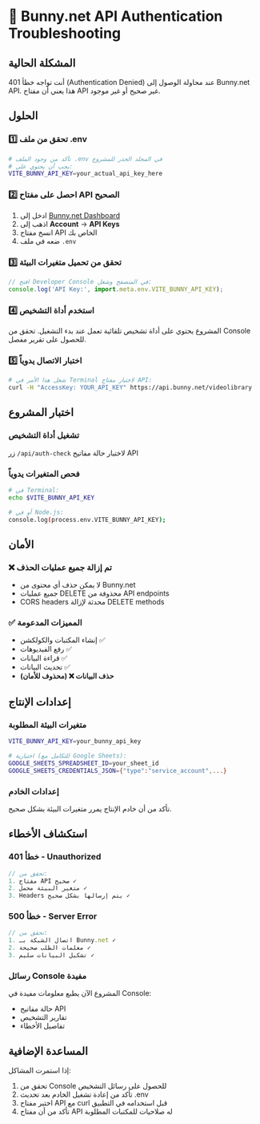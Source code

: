 # 🔧 Bunny.net API Authentication Troubleshooting

## المشكلة الحالية
أنت تواجه خطأ 401 (Authentication Denied) عند محاولة الوصول إلى Bunny.net API. هذا يعني أن مفتاح API غير صحيح أو غير موجود.

## الحلول

### 1️⃣ تحقق من ملف .env
```bash
# تأكد من وجود الملف .env في المجلد الجذر للمشروع
# يجب أن يحتوي على:
VITE_BUNNY_API_KEY=your_actual_api_key_here
```

### 2️⃣ احصل على مفتاح API الصحيح
1. ادخل إلى [Bunny.net Dashboard](https://panel.bunny.net)
2. اذهب إلى **Account** → **API Keys**
3. انسخ مفتاح API الخاص بك
4. ضعه في ملف `.env`

### 3️⃣ تحقق من تحميل متغيرات البيئة
```javascript
// افتح Developer Console في المتصفح وشغل:
console.log('API Key:', import.meta.env.VITE_BUNNY_API_KEY);
```

### 4️⃣ استخدم أداة التشخيص
المشروع يحتوي على أداة تشخيص تلقائية تعمل عند بدء التشغيل. تحقق من Console للحصول على تقرير مفصل.

### 5️⃣ اختبار الاتصال يدوياً
```bash
# شغل هذا الأمر في Terminal لاختبار مفتاح API:
curl -H "AccessKey: YOUR_API_KEY" https://api.bunny.net/videolibrary
```

## اختبار المشروع

### تشغيل أداة التشخيص
زر `/api/auth-check` لاختبار حالة مفاتيح API

### فحص المتغيرات يدوياً
```bash
# في Terminal:
echo $VITE_BUNNY_API_KEY

# أو في Node.js:
console.log(process.env.VITE_BUNNY_API_KEY);
```

## الأمان

### ❌ تم إزالة جميع عمليات الحذف
- لا يمكن حذف أي محتوى من Bunny.net
- جميع عمليات DELETE محذوفة من API endpoints
- CORS headers محدثة لإزالة DELETE methods

### ✅ المميزات المدعومة
- إنشاء المكتبات والكولكشن ✅
- رفع الفيديوهات ✅
- قراءة البيانات ✅
- تحديث البيانات ✅
- **حذف البيانات ❌ (محذوف للأمان)**

## إعدادات الإنتاج

### متغيرات البيئة المطلوبة
```bash
VITE_BUNNY_API_KEY=your_bunny_api_key

# اختيارية (للتكامل مع Google Sheets):
GOOGLE_SHEETS_SPREADSHEET_ID=your_sheet_id
GOOGLE_SHEETS_CREDENTIALS_JSON={"type":"service_account",...}
```

### إعدادات الخادم
تأكد من أن خادم الإنتاج يمرر متغيرات البيئة بشكل صحيح.

## استكشاف الأخطاء

### خطأ 401 - Unauthorized
```javascript
// تحقق من:
1. مفتاح API صحيح ✓
2. متغير البيئة محمل ✓  
3. Headers يتم إرسالها بشكل صحيح ✓
```

### خطأ 500 - Server Error
```javascript
// تحقق من:
1. اتصال الشبكة بـ Bunny.net ✓
2. معلمات الطلب صحيحة ✓
3. تشكيل البيانات سليم ✓
```

### رسائل Console مفيدة
المشروع الآن يطبع معلومات مفيدة في Console:
- حالة مفاتيح API
- تقارير التشخيص
- تفاصيل الأخطاء

## المساعدة الإضافية

إذا استمرت المشاكل:
1. تحقق من Console للحصول على رسائل التشخيص
2. تأكد من إعادة تشغيل الخادم بعد تحديث .env
3. اختبر مفتاح API مع curl قبل استخدامه في التطبيق
4. تأكد من أن مفتاح API له صلاحيات للمكتبات المطلوبة
